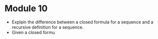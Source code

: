 # Module 10

- Explain the difference between a closed formula for a sequence and a recursive definition for a sequence. 
- Given a closed formu
<!--stackedit_data:
eyJoaXN0b3J5IjpbLTIxMTc1NDA5Ml19
-->